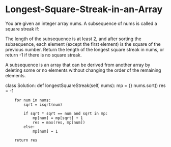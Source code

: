 # Longest-Square-Streak-in-an-Array

You are given an integer array nums. A subsequence of nums is called a square streak if:

The length of the subsequence is at least 2, and
after sorting the subsequence, each element (except the first element) is the square of the previous number.
Return the length of the longest square streak in nums, or return -1 if there is no square streak.

A subsequence is an array that can be derived from another array by deleting some or no elements without changing the order of the remaining elements.

class Solution:
    def longestSquareStreak(self, nums):
        mp = {}
        nums.sort()
        res = -1

        for num in nums:
            sqrt = isqrt(num)

            if sqrt * sqrt == num and sqrt in mp:
                mp[num] = mp[sqrt] + 1
                res = max(res, mp[num])
            else:
                mp[num] = 1

        return res
